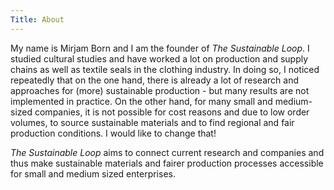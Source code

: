 ```yaml
---
Title: About
---
```


My name is Mirjam Born and I am the founder of *The Sustainable Loop*.
I studied cultural studies and have worked a lot on production and supply chains
as well as textile seals in the clothing industry.
In doing so, I noticed repeatedly that on the one hand,
there is already a lot of research and approaches
for (more) sustainable production - but many results are not implemented in practice.
On the other hand, for many small and medium-sized companies,
it is not possible for cost reasons and due to low order volumes,
to source sustainable materials and to find regional and fair production conditions.
I would like to change that!

*The Sustainable Loop* aims to connect current research and companies
and thus make sustainable materials and fairer production processes
accessible for small and medium sized enterprises.